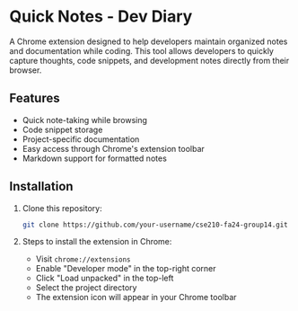 # Quick Notes - Dev Diary

A Chrome extension designed to help developers maintain organized notes and documentation while coding. This tool allows developers to quickly capture thoughts, code snippets, and development notes directly from their browser.

## Features

- Quick note-taking while browsing
- Code snippet storage
- Project-specific documentation
- Easy access through Chrome's extension toolbar
- Markdown support for formatted notes

## Installation

1. Clone this repository:
   ```bash
   git clone https://github.com/your-username/cse210-fa24-group14.git
   ```

2. Steps to install the extension in Chrome:
   - Visit `chrome://extensions`
   - Enable "Developer mode" in the top-right corner
   - Click "Load unpacked" in the top-left
   - Select the project directory
   - The extension icon will appear in your Chrome toolbar
